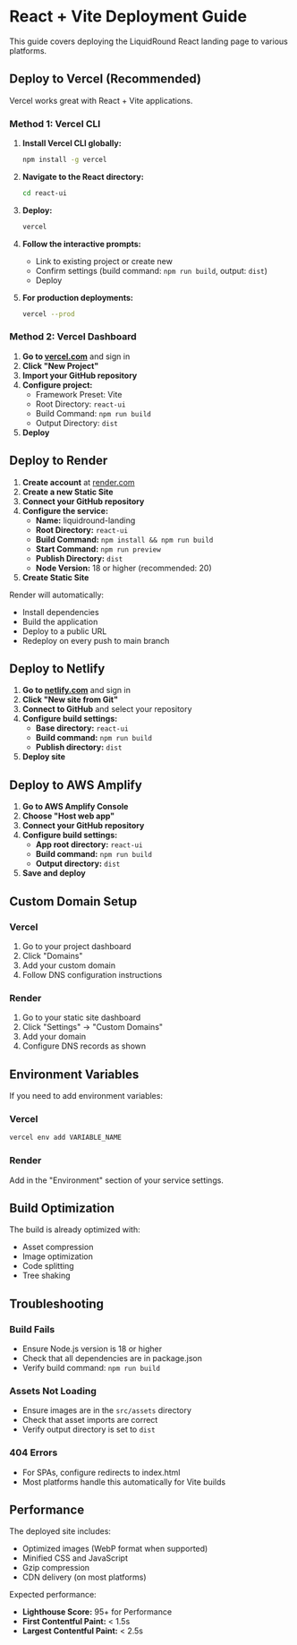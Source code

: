 # React + Vite Deployment Guide

This guide covers deploying the LiquidRound React landing page to various platforms.

## Deploy to Vercel (Recommended)

Vercel works great with React + Vite applications.

### Method 1: Vercel CLI

1. **Install Vercel CLI globally:**
   ```bash
   npm install -g vercel
   ```

2. **Navigate to the React directory:**
   ```bash
   cd react-ui
   ```

3. **Deploy:**
   ```bash
   vercel
   ```

4. **Follow the interactive prompts:**
   - Link to existing project or create new
   - Confirm settings (build command: `npm run build`, output: `dist`)
   - Deploy

5. **For production deployments:**
   ```bash
   vercel --prod
   ```

### Method 2: Vercel Dashboard

1. **Go to [vercel.com](https://vercel.com)** and sign in
2. **Click "New Project"**
3. **Import your GitHub repository**
4. **Configure project:**
   - Framework Preset: Vite
   - Root Directory: `react-ui`
   - Build Command: `npm run build`
   - Output Directory: `dist`
5. **Deploy**

## Deploy to Render

1. **Create account** at [render.com](https://render.com)
2. **Create a new Static Site**
3. **Connect your GitHub repository**
4. **Configure the service:**
   - **Name:** liquidround-landing
   - **Root Directory:** `react-ui`
   - **Build Command:** `npm install && npm run build`
   - **Start Command:** `npm run preview`
   - **Publish Directory:** `dist`
   - **Node Version:** 18 or higher (recommended: 20)
5. **Create Static Site**

Render will automatically:
- Install dependencies
- Build the application
- Deploy to a public URL
- Redeploy on every push to main branch

## Deploy to Netlify

1. **Go to [netlify.com](https://netlify.com)** and sign in
2. **Click "New site from Git"**
3. **Connect to GitHub** and select your repository
4. **Configure build settings:**
   - **Base directory:** `react-ui`
   - **Build command:** `npm run build`
   - **Publish directory:** `dist`
5. **Deploy site**

## Deploy to AWS Amplify

1. **Go to AWS Amplify Console**
2. **Choose "Host web app"**
3. **Connect your GitHub repository**
4. **Configure build settings:**
   - **App root directory:** `react-ui`
   - **Build command:** `npm run build`
   - **Output directory:** `dist`
5. **Save and deploy**

## Custom Domain Setup

### Vercel
1. Go to your project dashboard
2. Click "Domains"
3. Add your custom domain
4. Follow DNS configuration instructions

### Render
1. Go to your static site dashboard
2. Click "Settings" → "Custom Domains"
3. Add your domain
4. Configure DNS records as shown

## Environment Variables

If you need to add environment variables:

### Vercel
```bash
vercel env add VARIABLE_NAME
```

### Render
Add in the "Environment" section of your service settings.

## Build Optimization

The build is already optimized with:
- Asset compression
- Image optimization
- Code splitting
- Tree shaking

## Troubleshooting

### Build Fails
- Ensure Node.js version is 18 or higher
- Check that all dependencies are in package.json
- Verify build command: `npm run build`

### Assets Not Loading
- Ensure images are in the `src/assets` directory
- Check that asset imports are correct
- Verify output directory is set to `dist`

### 404 Errors
- For SPAs, configure redirects to index.html
- Most platforms handle this automatically for Vite builds

## Performance

The deployed site includes:
- Optimized images (WebP format when supported)
- Minified CSS and JavaScript
- Gzip compression
- CDN delivery (on most platforms)

Expected performance:
- **Lighthouse Score:** 95+ for Performance
- **First Contentful Paint:** < 1.5s
- **Largest Contentful Paint:** < 2.5s
